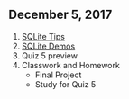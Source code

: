 ## December 5, 2017
1. [SQLite Tips](../Slides/L8_Basic_SQLite_Usage.pdf)
2. [SQLite Demos](https://github.com/christopherhuntley/is510-sqlite-demo)
3. Quiz 5 preview
3. Classwork and Homework
    * Final Project
    * Study for Quiz 5
